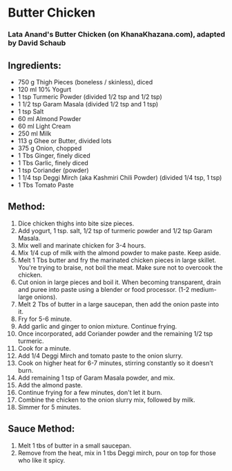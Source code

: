# Butter Chicken

### Lata Anand's Butter Chicken (on KhanaKhazana.com), adapted by David Schaub

## Ingredients:
- 750 g      Thigh Pieces (boneless / skinless), diced
- 120 ml     10% Yogurt
- 1 tsp      Turmeric Powder (divided 1/2 tsp and 1/2 tsp)
- 1 1/2 tsp  Garam Masala (divided 1/2 tsp and 1 tsp)
- 1 tsp      Salt
- 60 ml      Almond Powder
- 60 ml      Light Cream
- 250 ml     Milk
- 113 g      Ghee or Butter, divided lots
- 375 g      Onion, chopped
- 1 Tbs      Ginger, finely diced
- 1 Tbs      Garlic, finely diced
- 1 tsp      Coriander (powder)
- 1 1/4 tsp  Deggi Mirch  (aka Kashmiri Chili Powder) (divided 1/4 tsp, 1 tsp)
- 1 Tbs      Tomato Paste

## Method:
1.  Dice chicken thighs into bite size pieces.
2.  Add yogurt, 1 tsp. salt, 1/2 tsp of turmeric powder and 1/2 tsp Garam Masala.
3.  Mix well and marinate chicken for 3-4 hours.
4.  Mix 1/4 cup of milk with the almond powder to make paste. Keep aside.
5.  Melt 1 Tbs butter and fry the marinated chicken pieces in large skillet. You're trying to braise, not boil the meat. Make sure not to overcook the chicken.
6.  Cut onion in large pieces and boil it. When becoming transparent, drain and puree into paste using a blender or food processor. (1-2 medium-large onions).
7.  Melt 2 Tbs of butter in a large saucepan, then add the onion paste into it.
8.  Fry for 5-6 minute.
9.  Add garlic and ginger to onion mixture. Continue frying.
10. Once incorporated, add Coriander powder and the remaining 1/2 tsp turmeric.
11. Cook for a minute.
12. Add 1/4 Deggi Mirch and tomato paste to the onion slurry.
13. Cook on higher heat for 6-7 minutes, stirring constantly so it doesn't burn.
14. Add remaining 1 tsp of Garam Masala powder, and mix.
15. Add the almond paste.
16. Continue frying for a few minutes, don't let it burn.
17. Combine the chicken to the onion slurry mix, followed by milk.
18. Simmer for 5 minutes.

## Sauce Method:
1.  Melt 1 tbs of butter in a small saucepan.
2.  Remove from the heat, mix in 1 tbs Deggi mirch, pour on top for those who like it spicy.
